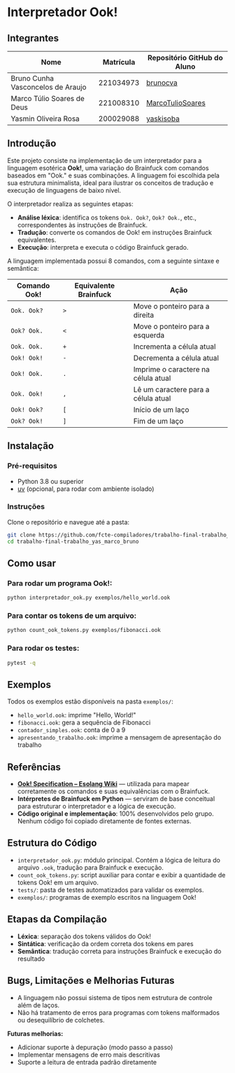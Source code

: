 
# Interpretador Ook!

## Integrantes

| Nome                                | Matrícula   | Repositório GitHub do Aluno                          |
|-------------------------------------|-------------|------------------------------------------------------|
| Bruno Cunha Vasconcelos de Araujo   | 221034973   | [brunocva](https://github.com/brunocva)              |
| Marco Túlio Soares de Deus          | 221008310   | [MarcoTulioSoares](https://github.com/MarcoTulioSoares) |
| Yasmin Oliveira Rosa                | 200029088   | [yaskisoba](https://github.com/yaskisoba)            |

## Introdução

Este projeto consiste na implementação de um interpretador para a linguagem esotérica **Ook!**, uma variação do Brainfuck com comandos baseados em "Ook." e suas combinações. A linguagem foi escolhida pela sua estrutura minimalista, ideal para ilustrar os conceitos de tradução e execução de linguagens de baixo nível.

O interpretador realiza as seguintes etapas:

- **Análise léxica**: identifica os tokens `Ook. Ook?`, `Ook? Ook.`, etc., correspondentes às instruções de Brainfuck.
- **Tradução**: converte os comandos de Ook! em instruções Brainfuck equivalentes.
- **Execução**: interpreta e executa o código Brainfuck gerado.

A linguagem implementada possui 8 comandos, com a seguinte sintaxe e semântica:

| Comando Ook!         | Equivalente Brainfuck | Ação                                  |
|----------------------|-----------------------|----------------------------------------|
| `Ook. Ook?`          | `>`                   | Move o ponteiro para a direita         |
| `Ook? Ook.`          | `<`                   | Move o ponteiro para a esquerda        |
| `Ook. Ook.`          | `+`                   | Incrementa a célula atual              |
| `Ook! Ook!`          | `-`                   | Decrementa a célula atual              |
| `Ook! Ook.`          | `.`                   | Imprime o caractere na célula atual    |
| `Ook. Ook!`          | `,`                   | Lê um caractere para a célula atual    |
| `Ook! Ook?`          | `[`                   | Início de um laço                      |
| `Ook? Ook!`          | `]`                   | Fim de um laço                         |

## Instalação

### Pré-requisitos

- Python 3.8 ou superior
- [uv](https://github.com/astral-sh/uv) (opcional, para rodar com ambiente isolado)

### Instruções

Clone o repositório e navegue até a pasta:

```bash
git clone https://github.com/fcte-compiladores/trabalho-final-trabalho_yas_marco_bruno.git
cd trabalho-final-trabalho_yas_marco_bruno
```

## Como usar

### Para rodar um programa Ook!:

```bash
python interpretador_ook.py exemplos/hello_world.ook
```

### Para contar os tokens de um arquivo:

```bash
python count_ook_tokens.py exemplos/fibonacci.ook
```

### Para rodar os testes:

```bash
pytest -q
```

## Exemplos

Todos os exemplos estão disponíveis na pasta `exemplos/`:

- `hello_world.ook`: imprime "Hello, World!"
- `fibonacci.ook`: gera a sequência de Fibonacci
- `contador_simples.ook`: conta de 0 a 9
- `apresentando_trabalho.ook`: imprime a mensagem de apresentação do trabalho

## Referências

- [**Ook! Specification – Esolang Wiki**](https://esolangs.org/wiki/Ook!) — utilizada para mapear corretamente os comandos e suas equivalências com o Brainfuck.
- **Intérpretes de Brainfuck em Python** — serviram de base conceitual para estruturar o interpretador e a lógica de execução.
- **Código original e implementação**: 100% desenvolvidos pelo grupo. Nenhum código foi copiado diretamente de fontes externas.

## Estrutura do Código

- `interpretador_ook.py`: módulo principal. Contém a lógica de leitura do arquivo `.ook`, tradução para Brainfuck e execução.
- `count_ook_tokens.py`: script auxiliar para contar e exibir a quantidade de tokens Ook! em um arquivo.
- `tests/`: pasta de testes automatizados para validar os exemplos.
- `exemplos/`: programas de exemplo escritos na linguagem Ook!

## Etapas da Compilação

- **Léxica**: separação dos tokens válidos do Ook!
- **Sintática**: verificação da ordem correta dos tokens em pares
- **Semântica**: tradução correta para instruções Brainfuck e execução do resultado

## Bugs, Limitações e Melhorias Futuras

- A linguagem não possui sistema de tipos nem estrutura de controle além de laços.
- Não há tratamento de erros para programas com tokens malformados ou desequilíbrio de colchetes.

**Futuras melhorias:**

- Adicionar suporte à depuração (modo passo a passo)
- Implementar mensagens de erro mais descritivas
- Suporte a leitura de entrada padrão diretamente
